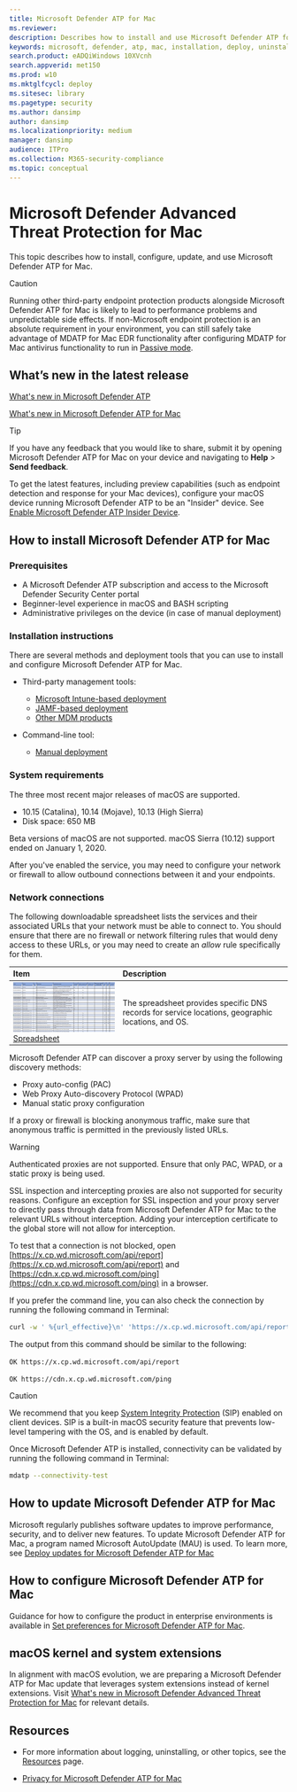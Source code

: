 ```yaml
---
title: Microsoft Defender ATP for Mac
ms.reviewer:
description: Describes how to install and use Microsoft Defender ATP for Mac.
keywords: microsoft, defender, atp, mac, installation, deploy, uninstallation, intune, jamf, macos, catalina, mojave, high sierra
search.product: eADQiWindows 10XVcnh
search.appverid: met150
ms.prod: w10
ms.mktglfcycl: deploy
ms.sitesec: library
ms.pagetype: security
ms.author: dansimp
author: dansimp
ms.localizationpriority: medium
manager: dansimp
audience: ITPro
ms.collection: M365-security-compliance
ms.topic: conceptual
---
```


# Microsoft Defender Advanced Threat Protection for Mac

This topic describes how to install, configure, update, and use Microsoft Defender ATP for Mac.

> [!CAUTION]
> Running other third-party endpoint protection products alongside Microsoft Defender ATP for Mac is likely to lead to performance problems and unpredictable side effects. If non-Microsoft endpoint protection is an absolute requirement in your environment, you can still safely take advantage of MDATP for Mac EDR functionality after configuring MDATP for Mac antivirus functionality to run in [Passive mode](mac-preferences.md#enable--disable-passive-mode).

## What’s new in the latest release

[What's new in Microsoft Defender ATP](whats-new-in-microsoft-defender-atp.md)

[What's new in Microsoft Defender ATP for Mac](mac-whatsnew.md)

> [!TIP]
> If you have any feedback that you would like to share, submit it by opening Microsoft Defender ATP for Mac on your device and navigating to **Help** > **Send feedback**.

To get the latest features, including preview capabilities (such as endpoint detection and response for your Mac devices), configure your macOS device running Microsoft Defender ATP to be an "Insider" device. See [Enable Microsoft Defender ATP Insider Device](endpoint-detection-response-mac-preview.md). 

## How to install Microsoft Defender ATP for Mac

### Prerequisites

- A Microsoft Defender ATP subscription and access to the Microsoft Defender Security Center portal
- Beginner-level experience in macOS and BASH scripting
- Administrative privileges on the device (in case of manual deployment)

### Installation instructions

There are several methods and deployment tools that you can use to install and configure Microsoft Defender ATP for Mac.

- Third-party management tools:
    - [Microsoft Intune-based deployment](mac-install-with-intune.md)
    - [JAMF-based deployment](mac-install-with-jamf.md)
    - [Other MDM products](mac-install-with-other-mdm.md)

- Command-line tool:
    - [Manual deployment](mac-install-manually.md)

### System requirements

The three most recent major releases of macOS are supported.

- 10.15 (Catalina), 10.14 (Mojave), 10.13 (High Sierra)
- Disk space: 650 MB

Beta versions of macOS are not supported. macOS Sierra (10.12) support ended on January 1, 2020.

After you've enabled the service, you may need to configure your network or firewall to allow outbound connections between it and your endpoints.

### Network connections

The following downloadable spreadsheet lists the services and their associated URLs that your network must be able to connect to. You should ensure that there are no firewall or network filtering rules that would deny access to these URLs, or you may need to create an *allow* rule specifically for them.



|**Item**|**Description**|
|:-----|:-----|
|[![Thumb image for Microsoft Defender ATP URLs spreadsheet](images/mdatp-urls.png)](https://github.com/MicrosoftDocs/windows-itpro-docs/raw/public/windows/security/threat-protection/microsoft-defender-atp/downloads/mdatp-urls.xlsx)<br/> [Spreadsheet](https://github.com/MicrosoftDocs/windows-itpro-docs/raw/public/windows/security/threat-protection/microsoft-defender-atp/downloads/mdatp-urls.xlsx)  | The spreadsheet provides specific DNS records for service locations, geographic locations, and OS. 



Microsoft Defender ATP can discover a proxy server by using the following discovery methods:
- Proxy auto-config (PAC)
- Web Proxy Auto-discovery Protocol (WPAD)
- Manual static proxy configuration

If a proxy or firewall is blocking anonymous traffic, make sure that anonymous traffic is permitted in the previously listed URLs.

> [!WARNING]
> Authenticated proxies are not supported. Ensure that only PAC, WPAD, or a static proxy is being used.
>
> SSL inspection and intercepting proxies are also not supported for security reasons. Configure an exception for SSL inspection and your proxy server to directly pass through data from Microsoft Defender ATP for Mac to the relevant URLs without interception. Adding your interception certificate to the global store will not allow for interception.

To test that a connection is not blocked, open [https://x.cp.wd.microsoft.com/api/report](https://x.cp.wd.microsoft.com/api/report) and [https://cdn.x.cp.wd.microsoft.com/ping](https://cdn.x.cp.wd.microsoft.com/ping) in a browser.

If you prefer the command line, you can also check the connection by running the following command in Terminal:

```bash
curl -w ' %{url_effective}\n' 'https://x.cp.wd.microsoft.com/api/report' 'https://cdn.x.cp.wd.microsoft.com/ping'
```

The output from this command should be similar to the following:

 `OK https://x.cp.wd.microsoft.com/api/report`

 `OK https://cdn.x.cp.wd.microsoft.com/ping`

> [!CAUTION]
> We recommend that you keep [System Integrity Protection](https://support.apple.com/en-us/HT204899) (SIP) enabled on client devices. SIP is a built-in macOS security feature that prevents low-level tampering with the OS, and is enabled by default.

Once Microsoft Defender ATP is installed, connectivity can be validated by running the following command in Terminal:
```bash
mdatp --connectivity-test
```

## How to update Microsoft Defender ATP for Mac

Microsoft regularly publishes software updates to improve performance, security, and to deliver new features. To update Microsoft Defender ATP for Mac, a program named Microsoft AutoUpdate (MAU) is used. To learn more, see [Deploy updates for Microsoft Defender ATP for Mac](mac-updates.md)

## How to configure Microsoft Defender ATP for Mac

Guidance for how to configure the product in enterprise environments is available in [Set preferences for Microsoft Defender ATP for Mac](mac-preferences.md).

## macOS kernel and system extensions

In alignment with macOS evolution, we are preparing a Microsoft Defender ATP for Mac update that leverages system extensions instead of kernel extensions. Visit [What's new in Microsoft Defender Advanced Threat Protection for Mac](mac-whatsnew.md) for relevant details.

## Resources

- For more information about logging, uninstalling, or other topics, see the [Resources](mac-resources.md) page.

- [Privacy for Microsoft Defender ATP for Mac](mac-privacy.md)
